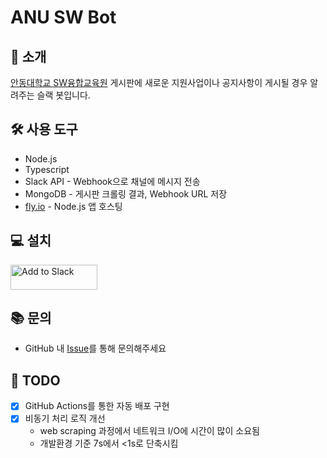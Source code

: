 # ANU SW Bot

## 📢 소개
[안동대학교 SW융합교육원](https://sw.anu.ac.kr) 게시판에 새로운 지원사업이나 공지사항이 게시될 경우 알려주는 슬랙 봇입니다.

## 🛠 사용 도구
* Node.js
* Typescript
* Slack API - Webhook으로 채널에 메시지 전송
* MongoDB - 게시판 크롤링 결과, Webhook URL 저장
* [fly.io](https://fly.io) - Node.js 앱 호스팅

## 💻 설치
<a href="https://slack.com/oauth/v2/authorize?client_id=3621986322981.3610320568215&scope=incoming-webhook&user_scope="><img alt="Add to Slack" height="40" width="139" src="https://platform.slack-edge.com/img/add_to_slack.png" srcSet="https://platform.slack-edge.com/img/add_to_slack.png 1x, https://platform.slack-edge.com/img/add_to_slack@2x.png 2x" /></a>

## 📚 문의
* GitHub 내 [Issue]("https://github.com/plming/anu-sw-bot/issues")를 통해 문의해주세요

## 📝 TODO
- [x] GitHub Actions를 통한 자동 배포 구현
- [x] 비동기 처리 로직 개선
  - web scraping 과정에서 네트워크 I/O에 시간이 많이 소요됨
  - 개발환경 기준 7s에서 <1s로 단축시킴
